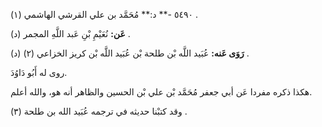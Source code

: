 ٥٤٩٠ -** د:** مُحَمَّد بن علي القرشي الهاشمي (١) .

**عَن:** نُعَيْمِ بْنِ عَبد اللَّهِ المجمر (د) .

**رَوَى عَنه:** عُبَيد اللَّه بْن طلحة بْن عُبَيد اللَّه بْن كريز الخزاعي (٢) (د) .

روى له أَبُو دَاوُدَ.

هكذا ذكره مفردا عَن أبي جعفر مُحَمَّد بْن علي بْن الحسين والظاهر أنه هو، والله أعلم.

وقد كتبْنا حديثه في ترجمه عُبَيد الله بن طلحة (٣) .